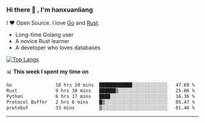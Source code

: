 ### Hi there 👋 , I'm hanxuanliang

<!--
**hanxuanliang/hanxuanliang** is a ✨ _special_ ✨ repository because its `README.md` (this file) appears on your GitHub profile.

Here are some ideas to get you started:

- 🔭 I’m currently working on ...
- 🌱 I’m currently learning ...
- 👯 I’m looking to collaborate on ...
- 🤔 I’m looking for help with ...
- 💬 Ask me about ...
- 📫 How to reach me: ...
- 😄 Pronouns: ...
- ⚡ Fun fact: ...
-->
I ❤ Open Source. I love [Go](https://golang.org) and [Rust](https://www.rust-lang.org/zh-CN/).

* Long-time Golang user
* A novice Rust learner
* A developer who loves databases

[![Top Langs](https://github-readme-stats.vercel.app/api?username=hanxuanliang&show_icons=true&count_private=true&line_height=40)](https://github.com/anuraghazra/github-readme-stats)

📊 **This week I spent my time on**
<!--START_SECTION:waka-->

```txt
Go                18 hrs 20 mins  ████████████░░░░░░░░░░░░░   47.68 %
Rust              9 hrs 38 mins   ██████▒░░░░░░░░░░░░░░░░░░   25.06 %
Python            6 hrs 17 mins   ████░░░░░░░░░░░░░░░░░░░░░   16.36 %
Protocol Buffer   2 hrs 6 mins    █▒░░░░░░░░░░░░░░░░░░░░░░░   05.47 %
protobuf          33 mins         ▒░░░░░░░░░░░░░░░░░░░░░░░░   01.46 %
```

<!--END_SECTION:waka-->

***
